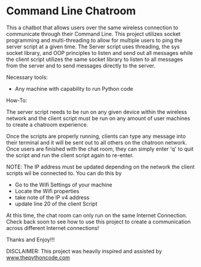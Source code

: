 # Command Line Chatroom

This a chatbot that allows users over the same wireless connection to communicate through their Command Line. This project utilizes socket programming and multi-threading to allow for multiple users to ping the server script at a given time. The Server script uses threading, the sys socket library, and OOP principles to listen and send out all messages while the client script utilizes the same socket library to listen to all messages from the server and to send messages directly to the server.

Necessary tools:
  - Any machine with capability to run Python code

How-To:

The server script needs to be run on any given device within the wireless network and the client script must be run on any amount of user machines to create a chatroom experience.

Once the scripts are properly running, clients can type any message into their terminal and it will be sent out to all others on the chatroon network. Once users are finished with the chat room, they can simply enter 'q' to quit the script and run the client script again to re-enter.

NOTE: The IP address must be updated depending on the network the client scripts wil be connected to. You can do this by
  - Go to the Wifi Settings of your machine
  - Locate the Wifi properties
  - take note of the IP v4 address
  - update line 20 of the client Script


At this time, the chat room can only run on the same Internet Connection. Check back soon to see how to use this project to create a communication across different Internet connections! 

Thanks and Enjoy!!!


DISCLAIMER: This project was heavily inspired and assisted by www.thepythoncode.com
